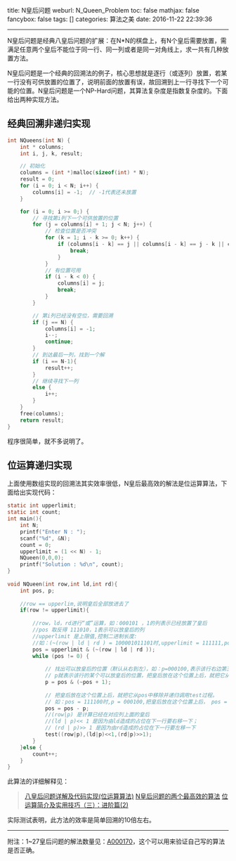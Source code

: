 title: N皇后问题
weburl: N_Queen_Problem
toc: false
mathjax: false
fancybox: false
tags: []
categories: 算法之美
date: 2016-11-22 22:39:36

---

N皇后问题是经典八皇后问题的扩展：在N*N的棋盘上，有N个皇后需要放置，需满足任意两个皇后不能位于同一行、同一列或者是同一对角线上，求一共有几种放置方法。

<!--more-->

N皇后问题是一个经典的回溯法的例子，核心思想就是逐行（或逐列）放置，若某一行没有可供放置的位置了，说明前面的放置有误，故回溯到上一行寻找下一个可能的位置。N皇后问题是一个NP-Hard问题，其算法复杂度是指数复杂度的。下面给出两种实现方法。

## 经典回溯非递归实现

``` C
int NQueens(int N) {
    int * columns;
    int i, j, k, result;

    // 初始化
    columns = (int *)malloc(sizeof(int) * N);
    result = 0;
    for (i = 0; i < N; i++) {
        columns[i] = -1;  // -1代表还未放置
    }

    for (i = 0; i >= 0;) {
        // 寻找第i列下一个可供放置的位置
        for (j = columns[i] + 1; j < N; j++) {
            // 检查位置是否冲突
            for (k = 1; i - k >= 0; k++) {
                if (columns[i - k] == j || columns[i - k] == j - k || columns[i - k] == j + k) {
                    break;
                }
            }
            // 有位置可用
            if (i - k < 0) {
                columns[i] = j;
                break;
            }        
        }

        // 第i列已经没有空位，需要回溯
        if (j == N) {
            columns[i] = -1;
            i--;
            continue;
        }
        // 到达最后一列，找到一个解
        if (i == N-1){
            result++;
        }
        // 继续寻找下一列
        else {
            i++;
        }
    }
    free(columns);
    return result;
}
```

程序很简单，就不多说明了。

## 位运算递归实现
上面使用数组实现的回溯法其实效率很低，N皇后最高效的解法是位运算算法，下面给出实现代码：

``` C
static int upperlimit;
static int count;
int main(){
    int N;
    printf("Enter N : ");
    scanf("%d", &N);
    count = 0;
    upperlimit = (1 << N) - 1;
    NQueen(0,0,0);
    printf("Solution : %d\n", count);
}
 
void NQueen(int row,int ld,int rd){
    int pos, p;
     
    //row == upperlim,说明皇后全部放进去了 
    if(row != upperlimit){
         
        //row，ld，rd进行“或”运算，如：000101 ，1的列表示已经放置了皇后
        //pos 取反得 111010，1表示可以放皇后的列  
        //upperlimit 是上限值,控制二进制长度:
        //如：(~(row | ld | rd ) = 100001011101时,upperlimit = 111111,pos= 011101 
        pos = upperlimit & (~(row | ld | rd ));  
        while (pos != 0) {
             
            // 找出可以放皇后的位置（默认从右到左），如：p=000100,表示该行右边第三个位置可以放皇后。
            // p就表示该行的某个可以放皇后的位置，把皇后放在这个位置上后，就把它从pos中移除并递归调用test过程。
            p = pos & (~pos + 1);  
             
            // 把皇后放在这个位置上后，就把它从pos中移除并递归调用test过程。
            // 如：pos = 111100时,p = 000100,把皇后放在这个位置上后， pos = pos - p, pos=111000
            pos = pos - p;  
            //(row|p) 是计算已经在对应列上面的皇后
            //(ld | p)<< 1 是因为由ld造成的占位在下一行要右移一下；
            // (rd | p)>> 1 是因为由rd造成的占位在下一行要左移一下
            test((row|p),(ld|p)<<1,(rd|p)>>1);
        }
    }else {
        count++;
    }
}
```

此算法的详细解释见：

> [八皇后问题详解及代码实现(位运算算法)](https://my.oschina.net/CodingMen/blog/715983)
> [N皇后问题的两个最高效的算法](http://blog.csdn.net/hackbuteer1/article/details/6657109)
> [位运算简介及实用技巧（三）：进阶篇(2)](http://www.matrix67.com/blog/archives/266)

实际测试表明，此方法的效率是简单回溯的10倍左右。

----------

附注：1~27皇后问题的解法数量见：[A000170](https://oeis.org/A000170/list)，这个可以用来验证自己写的算法是否正确。
